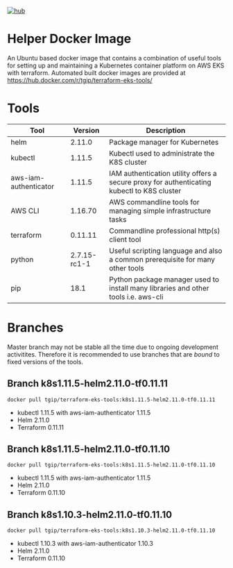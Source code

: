 [![hub](https://img.shields.io/docker/pulls/tgip/terraform-eks-tools.svg)](https://hub.docker.com/r/tgip/terraform-eks-tools/)

# Helper Docker Image

An Ubuntu based docker image that contains a combination of useful tools for setting up and maintaining a Kubernetes container platform on AWS EKS with terraform.
Automated built docker images are provided at https://hub.docker.com/r/tgip/terraform-eks-tools/

# Tools 

|Tool                   |Version        |Description                                                                               |
|-----------------------|---------------|------------------------------------------------------------------------------------------|
|helm                   |2.11.0         |Package manager for Kubernetes                                                            |
|kubectl                |1.11.5         |Kubectl used to administrate the K8S cluster                                              |
|aws-iam-authenticator  |1.11.5         |IAM authentication utility offers a secure proxy for authenticating kubectl to K8S cluster|
|AWS CLI                |1.16.70        |AWS commandline tools for managing simple infrastructure tasks                            |
|terraform              |0.11.11        |Commandline professional http(s) client tool                                              |
|python                 |2.7.15-rc1-1   |Useful scripting language and also a common prerequisite for many other tools             |
|pip                    |18.1           |Python package manager used to install many libraries and other tools i.e. aws-cli        |

# Branches

Master branch may not be stable all the time due to ongoing development activitites.
Therefore it is recommended to use branches that are *bound* to fixed versions of the tools.

## Branch k8s1.11.5-helm2.11.0-tf0.11.11

`docker pull tgip/terraform-eks-tools:k8s1.11.5-helm2.11.0-tf0.11.11`

- kubectl 1.11.5 with aws-iam-authenticator 1.11.5
- Helm 2.11.0
- Terraform 0.11.11

## Branch k8s1.11.5-helm2.11.0-tf0.11.10

`docker pull tgip/terraform-eks-tools:k8s1.11.5-helm2.11.0-tf0.11.10`

- kubectl 1.11.5 with aws-iam-authenticator 1.11.5
- Helm 2.11.0
- Terraform 0.11.10

## Branch k8s1.10.3-helm2.11.0-tf0.11.10

`docker pull tgip/terraform-eks-tools:k8s1.10.3-helm2.11.0-tf0.11.10`

- kubectl 1.10.3 with aws-iam-authenticator 1.10.3
- Helm 2.11.0
- Terraform 0.11.10
 